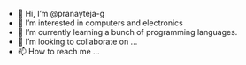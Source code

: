 - 👋 Hi, I’m @pranayteja-g
- 👀 I’m interested in computers and electronics
- 🌱 I’m currently learning a bunch of programming languages.
- 💞️ I’m looking to collaborate on ...
- 📫 How to reach me ...

<!---
pranayteja-g/pranayteja-g is a ✨ special ✨ repository because its `README.md` (this file) appears on your GitHub profile.
You can click the Preview link to take a look at your changes.
--->
